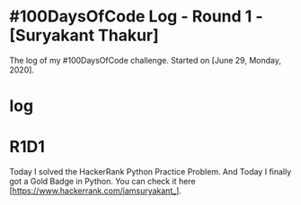 # #100DaysOfCode Log - Round 1 - [Suryakant Thakur]
The log of my #100DaysOfCode challenge. Started on [June 29, Monday, 2020].
# log
# R1D1
Today I solved the HackerRank Python Practice Problem. And Today I finally got a Gold Badge in Python. You can check it here [https://www.hackerrank.com/iamsuryakant_].
